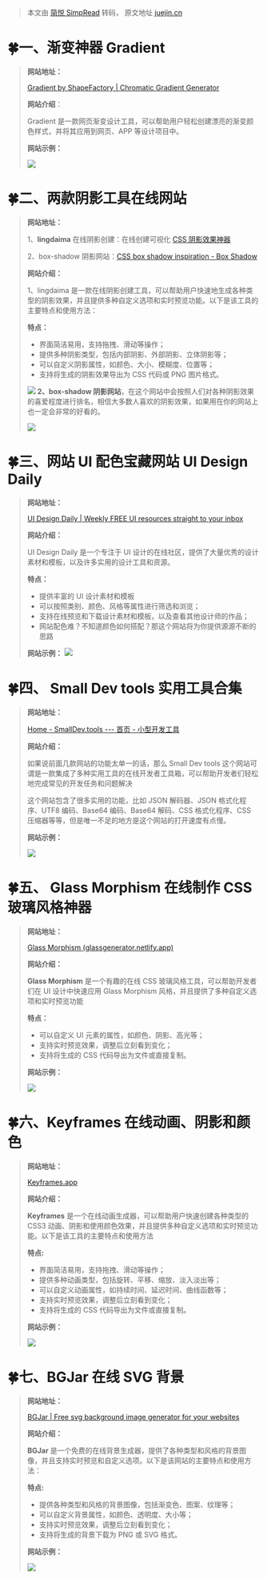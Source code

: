 > 本文由 [简悦 SimpRead](http://ksria.com/simpread/) 转码， 原文地址 [juejin.cn](https://juejin.cn/post/7289339080838627382)

🍀一、渐变神器 Gradient
=================

> **网站地址：**
> 
> [Gradient by ShapeFactory | Chromatic Gradient Generator](https://link.juejin.cn?target=https%3A%2F%2Fgradient.shapefactory.co%2F "https://gradient.shapefactory.co/")
> 
> **网站介绍**：
> 
> Gradient 是一款网页渐变设计工具，可以帮助用户轻松创建漂亮的渐变颜色样式，并将其应用到网页、APP 等设计项目中。
> 
> **网站示例：**
> 
> ![](https://p3-juejin.byteimg.com/tos-cn-i-k3u1fbpfcp/c0e48a5f042c4d93957203708e8a96e3~tplv-k3u1fbpfcp-jj-mark:3024:0:0:0:q75.awebp)

🍀**二、两款阴影工具在线网站**
==================

> **网站地址：**
> 
> 1、**lingdaima** 在线阴影创建：在线创建可视化 [CSS 阴影效果神器](https://link.juejin.cn?target=https%3A%2F%2Flingdaima.com%2Fshadow%2F "https://lingdaima.com/shadow/")
> 
> 2、box-shadow 阴影网站：[CSS box shadow inspiration - Box Shadow](https://link.juejin.cn?target=https%3A%2F%2Fbox-shadow.art%2F "https://box-shadow.art/")
> 
> **网站介绍：**
> 
> 1、lingdaima 是一款在线阴影创建工具，可以帮助用户快速地生成各种类型的阴影效果，并且提供多种自定义选项和实时预览功能。以下是该工具的主要特点和使用方法：
> 
> **特点：**
> 
> *   界面简洁易用，支持拖拽、滑动等操作；
> *   提供多种阴影类型，包括内部阴影、外部阴影、立体阴影等；
> *   可以自定义阴影属性，如颜色、大小、模糊度、位置等；
> *   支持将生成的阴影效果导出为 CSS 代码或 PNG 图片格式。
> 
> ![](https://p6-juejin.byteimg.com/tos-cn-i-k3u1fbpfcp/1bfc369cdd8141cc84ca8a3e4a61254e~tplv-k3u1fbpfcp-jj-mark:3024:0:0:0:q75.awebp) **2、box-shadow 阴影网站**，在这个网站中会按照人们对各种阴影效果的喜爱程度进行排名，相信大多数人喜欢的阴影效果，如果用在你的网站上也一定会非常的好看的。
> 
> ![](https://p3-juejin.byteimg.com/tos-cn-i-k3u1fbpfcp/3eb6059e78224488a27130d099f833f7~tplv-k3u1fbpfcp-jj-mark:3024:0:0:0:q75.awebp)

🍀三、网站 UI 配色宝藏网站 UI Design Daily
================================

> **网站地址：**
> 
> [UI Design Daily | Weekly FREE UI resources straight to your inbox](https://link.juejin.cn?target=https%3A%2F%2Fwww.uidesigndaily.com%2F "https://www.uidesigndaily.com/")
> 
> **网站介绍：**
> 
> UI Design Daily 是一个专注于 UI 设计的在线社区，提供了大量优秀的设计素材和模板，以及许多实用的设计工具和资源。
> 
> **特点：**
> 
> *   提供丰富的 UI 设计素材和模板
> *   可以按照类别、颜色、风格等属性进行筛选和浏览；
> *   支持在线预览和下载设计素材和模板，以及查看其他设计师的作品；
> *   网站配色难？不知道颜色如何搭配？那这个网站将为你提供源源不断的思路
> 
> **网站示例：** ![](https://p6-juejin.byteimg.com/tos-cn-i-k3u1fbpfcp/be16bb47010f43d8b5c39799acce169b~tplv-k3u1fbpfcp-jj-mark:3024:0:0:0:q75.awebp)

🍀**四、 Small Dev tools 实用工具合集**
===============================

> **网站地址：**
> 
> [Home - SmallDev.tools --- 首页 - 小型开发工具](https://link.juejin.cn?target=https%3A%2F%2Fsmalldev.tools%2F "https://smalldev.tools/")
> 
> **网站介绍：**
> 
> 如果说前面几款网站的功能太单一的话，那么 Small Dev tools 这个网站可谓是一款集成了多种实用工具的在线开发者工具箱，可以帮助开发者们轻松地完成常见的开发任务和问题解决
> 
> 这个网站包含了很多实用的功能，比如 JSON 解码器、JSON 格式化程序、UTF8 编码、Base64 编码、Base64 解码、CSS 格式化程序、CSS 压缩器等等，但是唯一不足的地方是这个网站的打开速度有点慢。
> 
> **网站示例：**
> 
> ![](https://p6-juejin.byteimg.com/tos-cn-i-k3u1fbpfcp/952f2f5c9e1b4a689a3f64bacccd1b62~tplv-k3u1fbpfcp-jj-mark:3024:0:0:0:q75.awebp)

🍀五、 Glass Morphism 在线制作 CSS 玻璃风格神器
===================================

> **网站地址：**
> 
> [Glass Morphism (glassgenerator.netlify.app)](https://link.juejin.cn?target=https%3A%2F%2Fglassgenerator.netlify.app%2F "https://glassgenerator.netlify.app/")
> 
> **网站介绍：**
> 
> **Glass Morphism** 是一个有趣的在线 CSS 玻璃风格工具，可以帮助开发者们在 UI 设计中快速应用 Glass Morphism 风格，并且提供了多种自定义选项和实时预览功能
> 
> **特点：**
> 
> *   可以自定义 UI 元素的属性，如颜色、阴影、高光等；
> *   支持实时预览效果，调整后立刻看到变化；
> *   支持将生成的 CSS 代码导出为文件或直接复制。
> 
> **网站示例：**
> 
> ![](https://p3-juejin.byteimg.com/tos-cn-i-k3u1fbpfcp/904d1e3dffd2489ca1df42f75c7d1106~tplv-k3u1fbpfcp-jj-mark:3024:0:0:0:q75.awebp)

🍀六、Keyframes 在线动画、阴影和颜色
========================

> **网站地址：**
> 
> [Keyframes.app](https://link.juejin.cn?target=https%3A%2F%2Fkeyframes.app%2F "https://keyframes.app/")
> 
> **网站介绍：**
> 
> **Keyframes** 是一个在线动画生成器，可以帮助用户快速创建各种类型的 CSS3 动画、阴影和使用颜色效果，并且提供多种自定义选项和实时预览功能。以下是该工具的主要特点和使用方法
> 
> **特点:**
> 
> *   界面简洁易用，支持拖拽、滑动等操作；
> *   提供多种动画类型，包括旋转、平移、缩放、淡入淡出等；
> *   可以自定义动画属性，如持续时间、延迟时间、曲线函数等；
> *   支持实时预览效果，调整后立刻看到变化；
> *   支持将生成的 CSS 代码导出为文件或直接复制。
> 
> **网站示例：**
> 
> ![](https://p3-juejin.byteimg.com/tos-cn-i-k3u1fbpfcp/3d956c70438644398d058007163d58e6~tplv-k3u1fbpfcp-jj-mark:3024:0:0:0:q75.awebp)

🍀七、BGJar 在线 SVG 背景
===================

> **网站地址：**
> 
> [BGJar | Free svg background image generator for your websites](https://link.juejin.cn?target=https%3A%2F%2Fbgjar.com%2F "https://bgjar.com/")
> 
> **网站介绍：**
> 
> **BGJar** 是一个免费的在线背景生成器，提供了各种类型和风格的背景图像，并且支持实时预览和自定义选项。以下是该网站的主要特点和使用方法：
> 
> **特点:**
> 
> *   提供各种类型和风格的背景图像，包括渐变色、图案、纹理等；
> *   可以自定义背景属性，如颜色、透明度、大小等；
> *   支持实时预览效果，调整后立刻看到变化；
> *   支持将生成的背景下载为 PNG 或 SVG 格式。
> 
> **网站示例：**
> 
> ![](https://p9-juejin.byteimg.com/tos-cn-i-k3u1fbpfcp/265171eddb2d4de68c4b969280d21956~tplv-k3u1fbpfcp-jj-mark:3024:0:0:0:q75.awebp)